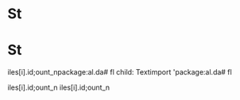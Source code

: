 # St
# St
iles[i].id;ount_npackage:al.da# fl
          child: Textimport 'package:al.da# fl

iles[i].id;ount_n
iles[i].id;ount_n
